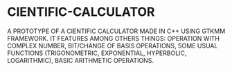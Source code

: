 # CIENTIFIC-CALCULATOR
A PROTOTYPE OF A CIENTIFIC CALCULATOR MADE IN C++ USING GTKMM FRAMEWORK.
IT FEATURES AMONG OTHERS THINGS: OPERATION WITH COMPLEX NUMBER, BIT/CHANGE OF BASIS OPERATIONS, SOME USUAL FUNCTIONS (TRIGONOMETRIC, EXPONENTIAL, HYPERBOLIC, LOGARITHMIC), BASIC ARITHMETIC OPERATIONS.

